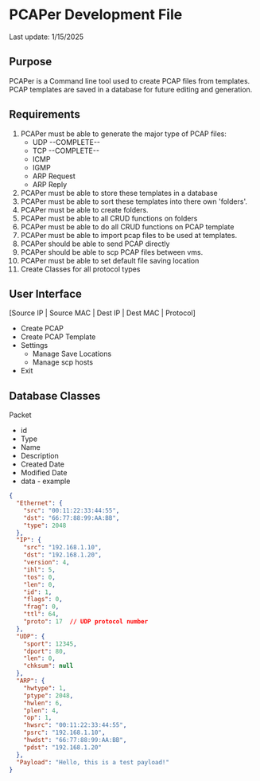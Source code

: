 # PCAPer Development File
Last update: 1/15/2025

## Purpose
PCAPer is a Command line tool used to create PCAP files from templates. PCAP templates are saved in a database for future editing and generation.

## Requirements
1. PCAPer must be able to generate the major type of PCAP files:
    - UDP --COMPLETE--
    - TCP --COMPLETE--
    - ICMP
    - IGMP
    - ARP Request
    - ARP Reply
2. PCAPer must be able to store these templates in a database
3. PCAPer must be able to sort these templates into there own 'folders'.
4. PCAPer must be able to create folders. 
5. PCAPer must be able to all CRUD functions on folders
6. PCAPer must be able to do all CRUD functions on PCAP template
7. PCAPer must be able to import pcap files to be used at templates. 
8. PCAPer should be able to send PCAP directly
9. PCAPer should be able to scp PCAP files between vms. 
10. PCAPer must be able to set default file saving location
11. Create Classes for all protocol types

## User Interface
[Source IP | Source MAC | Dest IP | Dest MAC | Protocol]
- Create PCAP
- Create PCAP Template
- Settings
    - Manage Save Locations
    - Manage scp hosts
- Exit

## Database Classes
Packet 
- id
- Type
- Name
- Description
- Created Date
- Modified Date
- data -  example
```JSON
{
  "Ethernet": {
    "src": "00:11:22:33:44:55",
    "dst": "66:77:88:99:AA:BB",
    "type": 2048
  },
  "IP": {
    "src": "192.168.1.10",
    "dst": "192.168.1.20",
    "version": 4,
    "ihl": 5,
    "tos": 0,
    "len": 0,
    "id": 1,
    "flags": 0,
    "frag": 0,
    "ttl": 64,
    "proto": 17  // UDP protocol number
  },
  "UDP": {
    "sport": 12345,
    "dport": 80,
    "len": 0,
    "chksum": null
  },
  "ARP": {
    "hwtype": 1,
    "ptype": 2048,
    "hwlen": 6,
    "plen": 4,
    "op": 1,
    "hwsrc": "00:11:22:33:44:55",
    "psrc": "192.168.1.10",
    "hwdst": "66:77:88:99:AA:BB",
    "pdst": "192.168.1.20"
  },
  "Payload": "Hello, this is a test payload!"
}
```